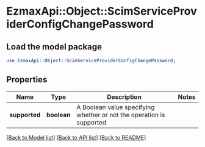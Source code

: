 # EzmaxApi::Object::ScimServiceProviderConfigChangePassword

## Load the model package
```perl
use EzmaxApi::Object::ScimServiceProviderConfigChangePassword;
```

## Properties
Name | Type | Description | Notes
------------ | ------------- | ------------- | -------------
**supported** | **boolean** | A Boolean value specifying whether or not the operation is supported. | 

[[Back to Model list]](../README.md#documentation-for-models) [[Back to API list]](../README.md#documentation-for-api-endpoints) [[Back to README]](../README.md)


